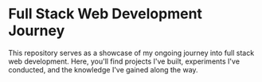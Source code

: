 # Full Stack Web Development Journey
This repository serves as a showcase of my ongoing journey into full stack web development. Here, you'll find projects I've built, experiments I've conducted, and the knowledge I've gained along the way.
